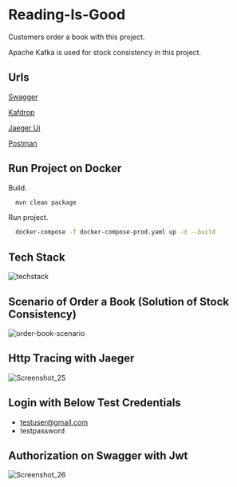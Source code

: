 
# Reading-Is-Good

Customers order a book with this project.

Apache Kafka is used for stock consistency in this project.


## Urls

[Swagger](http://localhost:8080/api)

[Kafdrop](http://localhost:9000)

[Jaeger Ui](http://localhost:16686)

[Postman](https://www.getpostman.com/collections/9c58e7c0127a8ab3c119)
## Run Project on Docker

Build.

```bash
  mvn clean package
```

Run project.
```bash
  docker-compose -f docker-compose-prod.yaml up -d --build
```
  
## Tech Stack
![techstack](https://user-images.githubusercontent.com/21373505/203794812-4f43ac44-06b7-46fc-ada7-35484ccdd874.png)
  
## Scenario of Order a Book (Solution of Stock Consistency)
![order-book-scenario](https://user-images.githubusercontent.com/21373505/203789846-58b452b9-d7e4-4f65-88f4-1315590b7f9f.png)

## Http Tracing with Jaeger
![Screenshot_25](https://user-images.githubusercontent.com/21373505/203793098-d61f097e-6858-44bf-823f-24171a64856d.png)

## Login with Below Test Credentials

- testuser@gmail.com
- testpassword

## Authorization on Swagger with Jwt
![Screenshot_26](https://user-images.githubusercontent.com/21373505/203799612-99238c88-a5c7-47d4-9321-b9c51c95a039.png)


  
  
